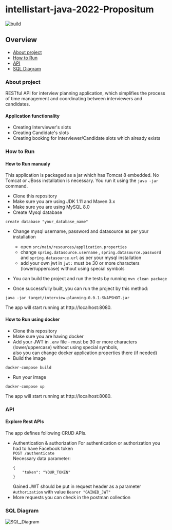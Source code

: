 # intellistart-java-2022-Propositum

[![build](https://github.com/Wectro20/intellistart-java-2022-propositum/actions/workflows/maven.yml/badge.svg)](https://github.com/Wectro20/intellistart-java-2022-propositum/actions/workflows/maven.yml)

## Overview
* [About project](#about-project)
* [How to Run](#how-to-run)
* [API](#api)
* [SQL Diagram](#sql-diagram)


### About project
RESTful API for interview planning application, which simplifies the process of time management and coordinating between interviewers and candidates.
#### Application functionality
- Creating Interviewer's slots
- Creating Candidate's slots
- Creating booking for Interviewer/Candidate slots which already exists
### How to Run

#### How to Run manualy

This application is packaged as a jar which has Tomcat 8 embedded. No Tomcat or JBoss installation is necessary. You run it using the ```java -jar``` command.

* Clone this repository
* Make sure you are using JDK 1.11 and Maven 3.x
* Make sure you are using MySQL 8.0
* Create Mysql database 
``` 
create database "your_database_name"
```
*  Change mysql username, password and datasource as per your installation
   - open `src/main/resources/application.properties`
   - change `spring.datasource.username` , `spring.datasource.password` and `spring.datasource.url` as per your mysql installation
   - add your own jwt in `jwt:` must be 30 or more characters (lower/uppercase) without using special symbols

* You can build the project and run the tests by running ```mvn clean package```
* Once successfully built, you can run the project by this method:
```
java -jar target/interview-planning-0.0.1-SNAPSHOT.jar
```
The app will start running at http://localhost:8080.

#### How to Run using docker
* Clone this repository
* Make sure you are having docker
* Add your JWT in `.env` file - must be 30 or more characters (lower/uppercase) without using special symbols,</br> also you can change docker application properties there (if needed)
* Build the image
``` 
docker-compose build
```
* Run your image
``` 
docker-compose up
```
The app will start running at http://localhost:8080.

### API
#### Explore Rest APIs
The app defines following CRUD APIs.
* Authentication & authorization
For authentication or authorization you had to have Facebook token</br>
`POST /authenticate`</br>
  Necessary data parameter: 
    ```
    {
        "token": "YOUR_TOKEN"
  }
  ```
  Gained JWT should be put in request header as a parameter </br>`Authorization` with value `Bearer "GAINED_JWT"`
* More requests you can check in the postman collection

### SQL Diagram
![SQL_Diagram](https://user-images.githubusercontent.com/56608205/194121497-8d8dc2c9-5a2f-4256-a097-8c3e42e82968.jpg)
